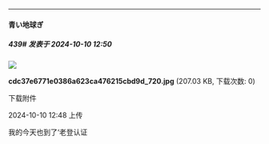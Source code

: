 ﻿
*****

####  青い地球ぎ  
##### 439#       发表于 2024-10-10 12:50

<img src="https://img.saraba1st.com/forum/202410/10/124820rmre1i1lo8ilc94e.jpg" referrerpolicy="no-referrer">

<strong>cdc37e6771e0386a623ca476215cbd9d_720.jpg</strong> (207.03 KB, 下载次数: 0)

下载附件

2024-10-10 12:48 上传

我的今天也到了‘老登认证

